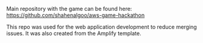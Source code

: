 Main repository with the game can be found here:
https://github.com/shahenalgoo/aws-game-hackathon

This repo was used for the web application development to reduce merging issues.
It was also created from the Amplify template.
